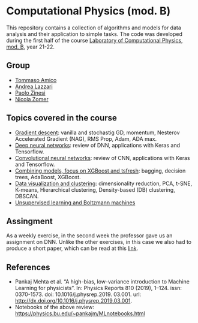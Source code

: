 # Computational Physics (mod. B)
This repository contains a collection of algorithms and models for data analysis and their application to simple tasks. The code was developed during the first half of the course [Laboratory of Computational Physics, mod. B](https://en.didattica.unipd.it/off/2021/LM/SC/SC2443/000ZZ/SCP8082526/N0), year 21-22. 

## Group 
- [Tommaso Amico](https://github.com/tommasoamico)
- [Andrea Lazzari](https://github.com/AndreaLazzari)
- [Paolo Zinesi](https://github.com/PaoloZinesi)
- [Nicola Zomer](https://github.com/NicolaZomer)

## Topics covered in the course
- [Gradient descent](./01_Gradient_Descent): vanilla and stochastig GD, momentum, Nesterov Accelerated Gradient (NAG), RMS Prop, Adam, ADA max.
- [Deep neural networks](./02_DNN_Assignment): review of DNN, applications with Keras and Tensorflow. 
- [Convolutional neural networks](./03_CNN): review of CNN, applications with Keras and Tensorflow. 
- [Combining models, focus on XGBoost and tsfresh](.\04_XGBoost_tsfresh): bagging, decision trees, AdaBoost, XGBoost. 
- [Data visualization and clustering](.\05_Visual_Clustering): dimensionality reduction, PCA, t-SNE, K-means, Hierarchical clustering, Density-based (DB) clustering, DBSCAN.
- [Unsupervised learning and Boltzmann machines](.\06_Boltzmann_Machines)

## Assingment
As a weekly exercise, in the second week the professor gave us an assignment on DNN. Unlike the other exercises, in this case we also had to produce a short paper, which can be read at this [link](./02_DNN_Assignment/Assignment_LCP_B.pdf).

## References 
- Pankaj Mehta et al. “A high-bias, low-variance introduction to Machine Learning for physicists”. In: Physics Reports 810 (2019), 1–124. issn: 0370-1573. doi: 10.1016/j.physrep.2019. 03.001. url: http://dx.doi.org/10.1016/j.physrep.2019.03.001.
- Notebooks of the above review: https://physics.bu.edu/~pankajm/MLnotebooks.html